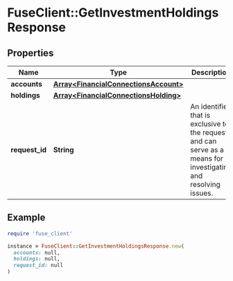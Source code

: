 # FuseClient::GetInvestmentHoldingsResponse

## Properties

| Name | Type | Description | Notes |
| ---- | ---- | ----------- | ----- |
| **accounts** | [**Array&lt;FinancialConnectionsAccount&gt;**](FinancialConnectionsAccount.md) |  |  |
| **holdings** | [**Array&lt;FinancialConnectionsHolding&gt;**](FinancialConnectionsHolding.md) |  |  |
| **request_id** | **String** | An identifier that is exclusive to the request and can serve as a means for investigating and resolving issues. |  |

## Example

```ruby
require 'fuse_client'

instance = FuseClient::GetInvestmentHoldingsResponse.new(
  accounts: null,
  holdings: null,
  request_id: null
)
```

